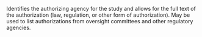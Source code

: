 Identifies the authorizing agency for the study and allows for the full text of the authorization (law, regulation, or other form of authorization). May be used to list authorizations from oversight committees and other regulatory agencies.